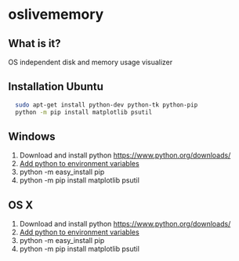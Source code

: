 # oslivememory


## What is it?

OS independent disk and memory usage visualizer


## Installation Ubuntu

```sh
  sudo apt-get install python-dev python-tk python-pip
  python -m pip install matplotlib psutil
```

## Windows

1. Download and install python https://www.python.org/downloads/
2. [Add python to environment variables](https://www.java.com/en/download/help/path.xml)
3. python -m easy_install pip
4. python -m pip install matplotlib psutil

## OS X

1. Download and install python https://www.python.org/downloads/
2. [Add python to environment variables](https://medium.com/@himanshuagarwal1395/setting-up-environment-variables-in-macos-sierra-f5978369b255)
3. python -m easy_install pip
4. python -m pip install matplotlib psutil
